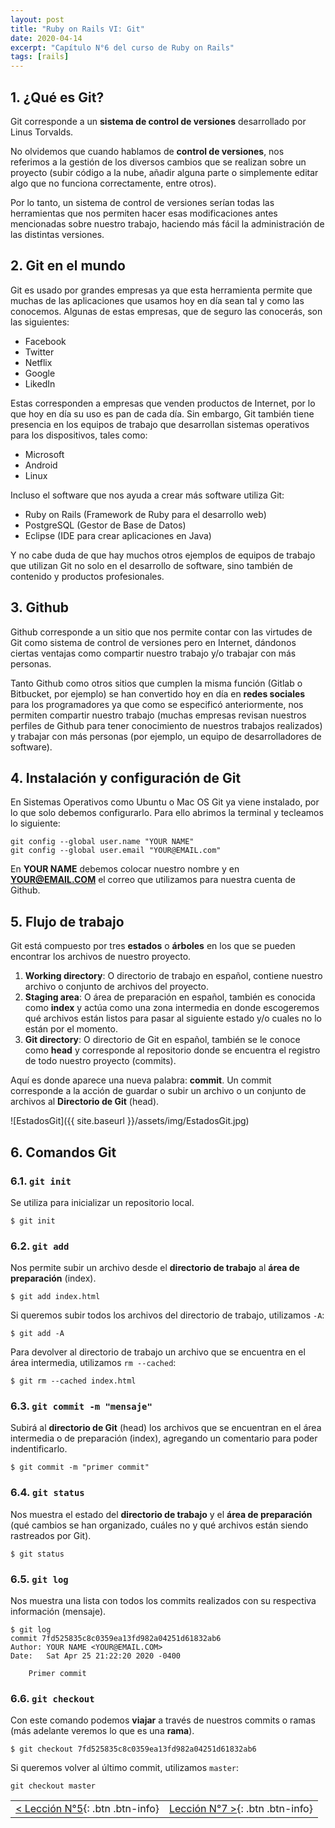```yaml
---
layout: post
title: "Ruby on Rails VI: Git"
date: 2020-04-14
excerpt: "Capítulo N°6 del curso de Ruby on Rails"
tags: [rails]
---
```


## 1. ¿Qué es Git?

Git corresponde a un **sistema de control de versiones** desarrollado por Linus Torvalds.

No olvidemos que cuando hablamos de **control de versiones**, nos referimos a la gestión de los diversos cambios que se realizan sobre un proyecto (subir código a la nube, añadir alguna parte o simplemente editar algo que no funciona correctamente, entre otros).

Por lo tanto, un sistema de control de versiones serían todas las herramientas que nos permiten hacer esas modificaciones antes mencionadas sobre nuestro trabajo, haciendo más fácil la administración de las distintas versiones.

## 2. Git en el mundo

Git es usado por grandes empresas ya que esta herramienta permite que muchas de las aplicaciones que usamos hoy en día sean tal y como las conocemos. Algunas de estas empresas, que de seguro las conocerás, son las siguientes:

* Facebook
* Twitter
* Netflix
* Google
* LikedIn

Estas corresponden a empresas que venden productos de Internet, por lo que hoy en día su uso es pan de cada día. Sin embargo, Git también tiene presencia en los equipos de trabajo que desarrollan sistemas operativos para los dispositivos, tales como:

* Microsoft
* Android
* Linux

Incluso el software que nos ayuda a crear más software utiliza Git:

* Ruby on Rails (Framework de Ruby para el desarrollo web)
* PostgreSQL (Gestor de Base de Datos)
* Eclipse (IDE para crear aplicaciones en Java)

Y no cabe duda de que hay muchos otros ejemplos de equipos de trabajo que utilizan Git no solo en el desarrollo de software, sino también de contenido y productos profesionales.

## 3. Github

Github corresponde a un sitio que nos permite contar con las virtudes de Git como sistema de control de versiones pero en Internet, dándonos ciertas ventajas como compartir nuestro trabajo y/o trabajar con más personas.

Tanto Github como otros sitios que cumplen la misma función (Gitlab o Bitbucket, por ejemplo) se han convertido hoy en día en **redes sociales** para los programadores ya que como se especificó anteriormente, nos permiten compartir nuestro trabajo (muchas empresas revisan nuestros perfiles de Github para tener conocimiento de nuestros trabajos realizados) y trabajar con más personas (por ejemplo, un equipo de desarrolladores de software).

## 4. Instalación y configuración de Git

En Sistemas Operativos como Ubuntu o Mac OS Git ya viene instalado, por lo que solo debemos configurarlo. Para ello abrimos la terminal y tecleamos lo siguiente:

```
git config --global user.name "YOUR NAME"
git config --global user.email "YOUR@EMAIL.com"
```

En **YOUR NAME** debemos colocar nuestro nombre y en **YOUR@EMAIL.COM** el correo que utilizamos para nuestra cuenta de Github.

## 5. Flujo de trabajo

Git está compuesto por tres **estados** o **árboles** en los que se pueden encontrar los archivos de nuestro proyecto.

1. **Working directory**: O directorio de trabajo en español, contiene nuestro archivo o conjunto de archivos del proyecto.
2. **Staging area**: O área de preparación en español, también es conocida como **index** y actúa como una zona intermedia en donde escogeremos qué archivos están listos para pasar al siguiente estado y/o cuales no lo están por el momento.
3. **Git directory**: O directorio de Git en español, también se le conoce como **head** y corresponde al repositorio donde se encuentra el registro de todo nuestro proyecto (commits).

Aquí es donde aparece una nueva palabra: **commit**. Un commit corresponde a la acción de guardar o subir un archivo o un conjunto de archivos al **Directorio de Git** (head).

![EstadosGit]({{ site.baseurl }}/assets/img/EstadosGit.jpg)

## 6. Comandos Git

### 6.1. `git init`

Se utiliza para inicializar un repositorio local.

```
$ git init
```

### 6.2. `git add`

Nos permite subir un archivo desde el **directorio de trabajo** al **área de preparación** (index).

```
$ git add index.html
```

Si queremos subir todos los archivos del directorio de trabajo, utilizamos `-A`:

```
$ git add -A
```

Para devolver al directorio de trabajo un archivo que se encuentra en el área intermedia, utilizamos `rm --cached`:

```
$ git rm --cached index.html
```

### 6.3. `git commit -m "mensaje"`

Subirá al **directorio de Git** (head) los archivos que se encuentran en el área intermedia o de preparación (index), agregando un comentario para poder indentificarlo.

```
$ git commit -m "primer commit"
```

### 6.4. `git status`

Nos muestra el estado del **directorio de trabajo** y el **área de preparación** (qué cambios se han organizado, cuáles no y qué archivos están siendo rastreados por Git).

```
$ git status
```

### 6.5. `git log`

Nos muestra una lista con todos los commits realizados con su respectiva información (mensaje).

```
$ git log
commit 7fd525835c8c0359ea13fd982a04251d61832ab6
Author: YOUR NAME <YOUR@EMAIL.COM>
Date:   Sat Apr 25 21:22:20 2020 -0400

    Primer commit
```

### 6.6. `git checkout`

Con este comando podemos **viajar** a través de nuestros commits o ramas (más adelante veremos lo que es una **rama**).

```
$ git checkout 7fd525835c8c0359ea13fd982a04251d61832ab6
```

Si queremos volver al último commit, utilizamos `master`:

```
git checkout master
```

|     |     |
|:----|----:|
| [< Lección N°5](https://nisoto.github.io/rails-v-ruby-avanzado/){: .btn .btn-info} | [Lección N°7 >](https://nisoto.github.io/rails-vii-desarrollo-web/){: .btn .btn-info} |
